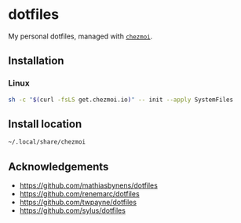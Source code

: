 # dotfiles
My personal dotfiles, managed with [`chezmoi`](https://github.com/twpayne/chezmoi).

## Installation

### Linux

```sh
sh -c "$(curl -fsLS get.chezmoi.io)" -- init --apply SystemFiles
```

## Install location

```sh
~/.local/share/chezmoi
```

## Acknowledgements

* https://github.com/mathiasbynens/dotfiles
* https://github.com/renemarc/dotfiles
* https://github.com/twpayne/dotfiles
* https://github.com/sylus/dotfiles

